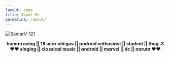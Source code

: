 ```yaml
---
layout: page
title: About Me
permalink: /about/
---
```


![SamarV-121](https://wallpapersite.com/images/pages/pic_w/8114.jpg)

<p align="center">
  <b>humαn вєíng || 18 чєαr σld guч || αndrσíd єnthusíαst || studєnt || thug :3</b><br>
  <b>❤❤ síngíng || clαssícαl musíc || αndrσíd || mαrvєl || dc || nαrutσ ❤❤</b><br>
  <br><br>
</p>  
